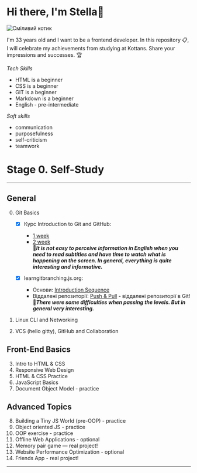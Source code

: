 # **Hi there, I'm Stella**:wave:

![Сміливий котик](https://cdn.abo.media/upload/article/res/770-430/o_1fvlg5oeb1gvq1v4rruvaq4gpccj.jpg)

I'm 33 years old and I want to be a frontend developer.
In this repository :clipboard:, I will celebrate my achievements from studying at Kottans. Share your impressions and successes.
:trophy:

_Tech Skills_
- HTML is a beginner
- CSS is a beginner
- GIT is a beginner
- Markdown is a beginner
- English - pre-intermediate

_Soft skills_
- communication
- purposefulness
- self-criticism
- teamwork

# Stage 0. Self-Study
___

## General 
 0. Git Basics

    - [x] Курс Introduction to Git and GitHub:
         - [1 week](https://www.screencast.com/t/RQGJl8pDLhE)
         - [2 week](https://www.screencast.com/t/twCAayH4r9)
 </br> :vhs:***It is not easy to perceive information in English when you need to read subtitles and have time to watch what is happening on the screen. In general, everything is quite interesting and informative.***

    - [x] learngitbranching.js.org:
         - Основи: [Introduction Sequence](https://www.screencast.com/t/ed3iLmkvQAq)
         - Віддалені репозиторії: [Push & Pull](https://www.screencast.com/t/FMvJKPQjj2) - віддалені репозиторії в Git!
 </br> :vhs:***There were some difficulties when passing the levels. But in general very interesting.***

 1. Linux CLI and Networking</br>
 2. VCS (hello gitty), GitHub and Collaboration

## Front-End Basics
 3. Intro to HTML & CSS</br>
 4. Responsive Web Design</br>
 5. HTML & CSS Practice</br>
 6. JavaScript Basics</br>
 7. Document Object Model - practice

## Advanced Topics
 8. Building a Tiny JS World (pre-OOP) - practice</br>
 9. Object oriented JS - practice</br>
10. OOP exercise - practice</br>
11. Offline Web Applications - optional</br>
12. Memory pair game — real project!</br>
13. Website Performance Optimization - optional</br>
14. Friends App - real project!
____
